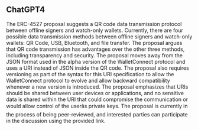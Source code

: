 ## ChatGPT4

The ERC-4527 proposal suggests a QR code data transmission protocol between offline signers and watch-only wallets. Currently, there are four possible data transmission methods between offline signers and watch-only wallets: QR Code, USB, Bluetooth, and file transfer. The proposal argues that QR code transmission has advantages over the other three methods, including transparency and security. The proposal moves away from the JSON format used in the alpha version of the WalletConnect protocol and uses a URI instead of JSON inside the QR code. The proposal also requires versioning as part of the syntax for this URI specification to allow the WalletConnect protocol to evolve and allow backward compatibility whenever a new version is introduced. The proposal emphasizes that URIs should be shared between user devices or applications, and no sensitive data is shared within the URI that could compromise the communication or would allow control of the userâs private keys. The proposal is currently in the process of being peer-reviewed, and interested parties can participate in the discussion using the provided link.
